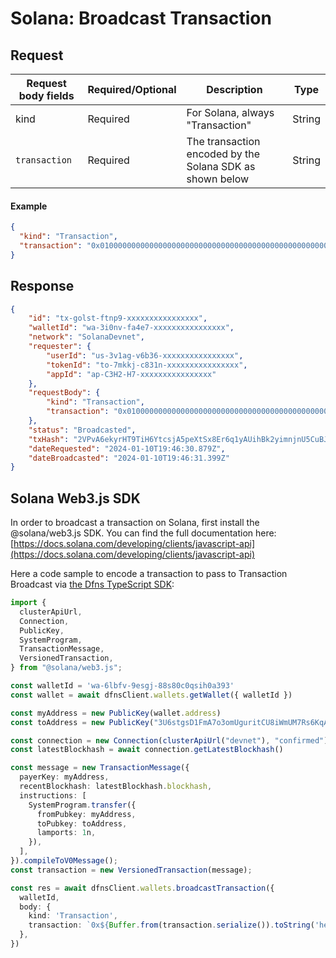 # Solana: Broadcast Transaction

## Request <a href="#request-body" id="request-body"></a>

| Request body fields | Required/Optional | Description                                              | Type   |
| ------------------- | ----------------- | -------------------------------------------------------- | ------ |
| kind                | Required          | For Solana, always "Transaction"                         | String |
| `transaction`       | Required          | The transaction encoded by the Solana SDK as shown below | String |

#### Example

```json
{
  "kind": "Transaction",
  "transaction": "0x01000000000000000000000000000000000000000000000000000000000000000000000000000000000000000000000000000000000000000000000000000000008001000103b25c8c464080ab2835a166d2b3f13195c2ff3c8f281c7ebe492f0d45d830ff4824a8b38a94b73d2756f2be68655a49706be9b1dc900978984d6eeaf65ab62e900000000000000000000000000000000000000000000000000000000000000000280c73cfb9caeb41b8508d20057917b568ac1f5a4175b5befa94532b3fd0b92e01020200010c02000000010000000000000000"
}
```

## Response <a href="#response" id="response"></a>

```json
{
    "id": "tx-golst-ftnp9-xxxxxxxxxxxxxxxx",
    "walletId": "wa-3i0nv-fa4e7-xxxxxxxxxxxxxxxx",
    "network": "SolanaDevnet",
    "requester": {
        "userId": "us-3v1ag-v6b36-xxxxxxxxxxxxxxxx",
        "tokenId": "to-7mkkj-c831n-xxxxxxxxxxxxxxxx",
        "appId": "ap-C3H2-H7-xxxxxxxxxxxxxxxx"
    },
    "requestBody": {
        "kind": "Transaction",
        "transaction": "0x01000000000000000000000000000000000000000000000000000000000000000000000000000000000000000000000000000000000000000000000000000000008001000103b25c8c464080ab2835a166d2b3f13195c2ff3c8f281c7ebe492f0d45d830ff4824a8b38a94b73d2756f2be68655a49706be9b1dc900978984d6eeaf65ab62e900000000000000000000000000000000000000000000000000000000000000000280c73cfb9caeb41b8508d20057917b568ac1f5a4175b5befa94532b3fd0b92e01020200010c02000000010000000000000000"
    },
    "status": "Broadcasted",
    "txHash": "2VPvA6ekyrHT9TiH6YtcsjA5peXtSx8Er6q1yAUihBk2yimnjnU5CuBJLHsTXZxZV7JWSSffvaJ9uX8BB4ugconq",
    "dateRequested": "2024-01-10T19:46:30.879Z",
    "dateBroadcasted": "2024-01-10T19:46:31.399Z"
}
```

## Solana Web3.js SDK

In order to broadcast a transaction on Solana, first install the @solana/web3.js SDK.  You can find the full documentation here: [https://docs.solana.com/developing/clients/javascript-api](https://docs.solana.com/developing/clients/javascript-api)

Here a code sample to encode a transaction to pass to Transaction Broadcast via [the Dfns TypeScript SDK](https://github.com/dfns/dfns-sdk-ts):

```typescript
import {
  clusterApiUrl,
  Connection,
  PublicKey,
  SystemProgram,
  TransactionMessage,
  VersionedTransaction,
} from "@solana/web3.js";

const walletId = 'wa-6lbfv-9esgj-88s80c0qsih0a393'
const wallet = await dfnsClient.wallets.getWallet({ walletId })

const myAddress = new PublicKey(wallet.address)
const toAddress = new PublicKey("3U6stgsD1FmA7o3omUguritCU8iWmUM7Rs6KqAHHxHVZ")

const connection = new Connection(clusterApiUrl("devnet"), "confirmed")
const latestBlockhash = await connection.getLatestBlockhash()

const message = new TransactionMessage({
  payerKey: myAddress,
  recentBlockhash: latestBlockhash.blockhash,
  instructions: [
    SystemProgram.transfer({
      fromPubkey: myAddress,
      toPubkey: toAddress,
      lamports: 1n,
    }),
  ],
}).compileToV0Message();
const transaction = new VersionedTransaction(message);

const res = await dfnsClient.wallets.broadcastTransaction({
  walletId,
  body: {
    kind: 'Transaction',
    transaction: `0x${Buffer.from(transaction.serialize()).toString('hex')}`,
  },
})
```
